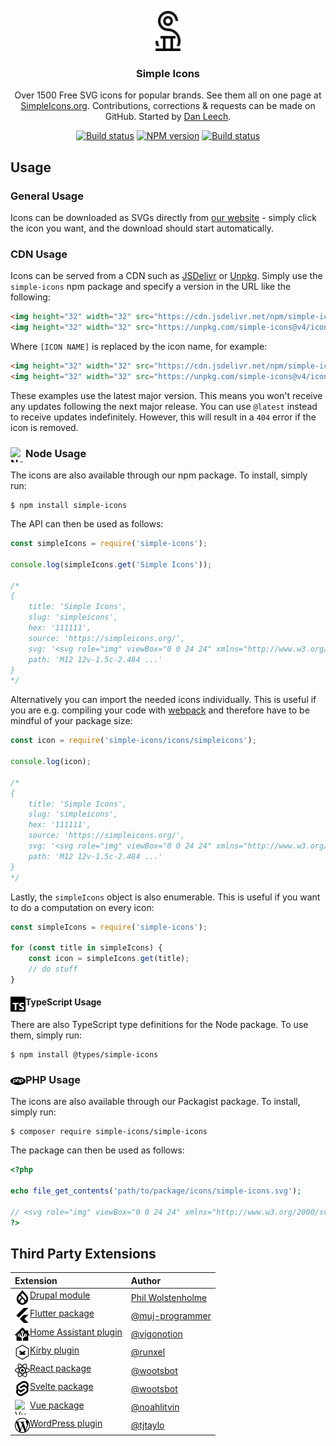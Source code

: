 <p align="center">
<a href="https://simpleicons.org/">
<img src="./icons/simpleicons.svg" alt="Simple Icons" width=64 height=64>
</a>
<h3 align="center">Simple Icons</h3>
<p align="center">
Over 1500 Free SVG icons for popular brands. See them all on one page at <a href="https://simpleicons.org">SimpleIcons.org</a>. Contributions, corrections & requests can be made on GitHub. Started by <a href="https://twitter.com/bathtype">Dan Leech</a>.</p>
</p>

<p align="center">
<a href="https://github.com/simple-icons/simple-icons/actions?query=workflow%3AVerify+branch%3Adevelop"><img src="https://img.shields.io/github/workflow/status/simple-icons/simple-icons/Verify/develop?logo=github" alt="Build status" /></a>
<a href="https://www.npmjs.com/package/simple-icons"><img src="https://img.shields.io/npm/v/simple-icons.svg?logo=npm" alt="NPM version" /></a>
<a href="https://packagist.org/packages/simple-icons/simple-icons"><img src="https://img.shields.io/packagist/v/simple-icons/simple-icons?logo=packagist&logoColor=white" alt="Build status" /></a>
</p>

## Usage

### General Usage

Icons can be downloaded as SVGs directly from [our website](https://simpleicons.org/) - simply click the icon you want, and the download should start automatically.

### CDN Usage

Icons can be served from a CDN such as [JSDelivr](https://www.jsdelivr.com/package/npm/simple-icons) or [Unpkg](https://unpkg.com/browse/simple-icons/). Simply use the `simple-icons` npm package and specify a version in the URL like the following:

```html
<img height="32" width="32" src="https://cdn.jsdelivr.net/npm/simple-icons@v4/icons/[ICON NAME].svg" />
<img height="32" width="32" src="https://unpkg.com/simple-icons@v4/icons/[ICON NAME].svg" />
```

Where `[ICON NAME]` is replaced by the icon name, for example:

```html
<img height="32" width="32" src="https://cdn.jsdelivr.net/npm/simple-icons@v4/icons/simpleicons.svg" />
<img height="32" width="32" src="https://unpkg.com/simple-icons@v4/icons/simpleicons.svg" />
```

These examples use the latest major version. This means you won't receive any updates following the next major release. You can use `@latest` instead to receive updates indefinitely. However, this will result in a `404` error if the icon is removed.

### Node Usage <img src="./icons/node-dot-js.svg" alt="Node" align=left width=24 height=24>

The icons are also available through our npm package. To install, simply run:

```
$ npm install simple-icons
```

The API can then be used as follows:

```javascript
const simpleIcons = require('simple-icons');

console.log(simpleIcons.get('Simple Icons'));

/*
{
    title: 'Simple Icons',
    slug: 'simpleicons',
    hex: '111111',
    source: 'https://simpleicons.org/',
    svg: '<svg role="img" viewBox="0 0 24 24" xmlns="http://www.w3.org/2000/svg">...</svg>',
    path: 'M12 12v-1.5c-2.484 ...'
}
*/
```

Alternatively you can import the needed icons individually.
This is useful if you are e.g. compiling your code with [webpack](https://webpack.js.org/) and therefore have to be mindful of your package size:

```javascript
const icon = require('simple-icons/icons/simpleicons');

console.log(icon);

/*
{
    title: 'Simple Icons',
    slug: 'simpleicons',
    hex: '111111',
    source: 'https://simpleicons.org/',
    svg: '<svg role="img" viewBox="0 0 24 24" xmlns="http://www.w3.org/2000/svg">...</svg>',
    path: 'M12 12v-1.5c-2.484 ...'
}
*/
```

Lastly, the `simpleIcons` object is also enumerable.
This is useful if you want to do a computation on every icon:

```javascript
const simpleIcons = require('simple-icons');

for (const title in simpleIcons) {
    const icon = simpleIcons.get(title);
    // do stuff
}
```

#### TypeScript Usage <img src="./icons/typescript.svg" alt="TypeScript" align=left width=24 height=24>

There are also TypeScript type definitions for the Node package. To use them, simply run:

```
$ npm install @types/simple-icons
```

### PHP Usage <img src="./icons/php.svg" alt="PHP" align=left width=24 height=24>

The icons are also available through our Packagist package. To install, simply run:

```
$ composer require simple-icons/simple-icons
```

The package can then be used as follows:

```php
<?php

echo file_get_contents('path/to/package/icons/simple-icons.svg');

// <svg role="img" viewBox="0 0 24 24" xmlns="http://www.w3.org/2000/svg">...</svg>
?>
```

## Third Party Extensions

| Extension | Author |
| :--- | :--- |
| [Drupal module](https://www.drupal.org/project/simple_icons) <img src="./icons/drupal.svg" alt="Drupal" align=left width=24 height=24> | [Phil Wolstenholme](https://www.drupal.org/u/phil-wolstenholme) |
| [Flutter package](https://pub.dev/packages/flutter_brand_icons) <img src="./icons/flutter.svg" alt="Flutter" align=left width=24 height=24> | [@muj-programmer](https://github.com/muj-programmer) |
| [Home Assistant plugin](https://github.com/vigonotion/hass-simpleicons)<img src="./icons/homeassistant.svg" alt="Home Assistant" align=left width=24 height=24> | [@vigonotion](https://github.com/vigonotion/) |
| [Kirby plugin](https://github.com/runxel/kirby3-simpleicons) <img src="./icons/kirby.svg" alt="Kirby" align=left width=24 height=24> | [@runxel](https://github.com/runxel) |
| [React package](https://github.com/icons-pack/react-simple-icons) <img src="./icons/react.svg" alt="React" align=left width=24 height=24> | [@wootsbot](https://github.com/wootsbot) |
| [Svelte package](https://github.com/icons-pack/svelte-simple-icons) <img src="./icons/svelte.svg" alt="Svelte" align=left width=24 height=24> | [@wootsbot](https://github.com/wootsbot) |
| [Vue package](https://github.com/mainvest/vue-simple-icons) <img src="./icons/vue-dot-js.svg" alt="Vue" align=left width=24 height=24> | [@noahlitvin](https://github.com/noahlitvin) |
| [WordPress plugin](https://wordpress.org/plugins/simple-icons/) <img src="./icons/wordpress.svg" alt="WordPress" align=left width=24 height=24> | [@tjtaylo](https://github.com/tjtaylo) |
